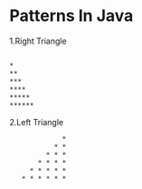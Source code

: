 # Patterns In Java

1.Right Triangle
```

*
**
***
****
*****
******

```
2.Left Triangle
```
             * 
           * * 
         * * * 
       * * * * 
     * * * * * 
   * * * * * * 
```
